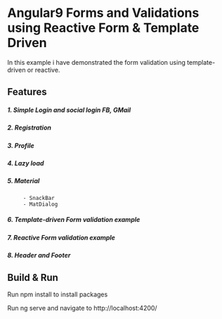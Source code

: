 # Angular9 Forms and Validations using Reactive Form & Template Driven 

In this example i have demonstrated the form validation using template-driven or reactive.

## Features

##### 1. Simple Login and social login FB, GMail

##### 2. Registration

##### 3. Profile

##### 4. Lazy load

##### 5. Material 
         - SnackBar
         - MatDialog
   
##### 6. Template-driven Form validation example

##### 7. Reactive Form validation example

##### 8. Header and Footer


## Build & Run

Run npm install to install packages

Run ng serve and navigate to http://localhost:4200/
